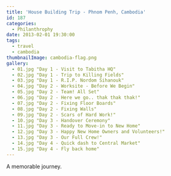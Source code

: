 ```yaml
---
title: 'House Building Trip - Phnom Penh, Cambodia'
id: 187
categories:
  - Philanthrophy
date: 2013-02-01 19:30:00
tags:
  - travel
  - cambodia
thumbnailImage: cambodia-flag.png
gallery:
  - 01.jpg "Day 1 - Visit to Tabitha HQ"
  - 02.jpg "Day 1 - Trip to Killing Fields"
  - 03.jpg "Day 1 - R.I.P. Nordom Sihanouk"
  - 04.jpg "Day 2 - Worksite - Before We Begin"
  - 05.jpg "Day 2 - Team! All Set"
  - 06.jpg "Day 2 - Here we go.. thak thak thak!"
  - 07.jpg "Day 2 - Fixing Floor Boards"
  - 08.jpg "Day 2 - Fixing Walls"
  - 09.jpg "Day 2 - Scars of Hard Work!" 
  - 10.jpg "Day 3 - Handover Ceremony"
  - 11.jpg "Day 3 - Ready to Move-in to New Home"
  - 12.jpg "Day 3 - Happy New Home Owners and Volunteers!"
  - 13.jpg "Day 3 - Our Full Crew!"
  - 14.jpg "Day 4 - Quick dash to Central Market"
  - 15.jpg "Day 4 - Fly back home"
---
```


A memorable journey.

<!--more -->
